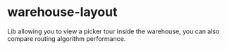 # warehouse-layout

Lib allowing you to view a picker tour inside the warehouse, you can also compare routing algorithm performance.
